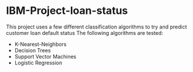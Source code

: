 # IBM-Project-loan-status
This project uses a few different classification algorithms to try and predict customer loan default status  The following algorithms are tested:  
- K-Nearest-Neighbors 
- Decision Trees 
- Support Vector Machines 
- Logistic Regression
